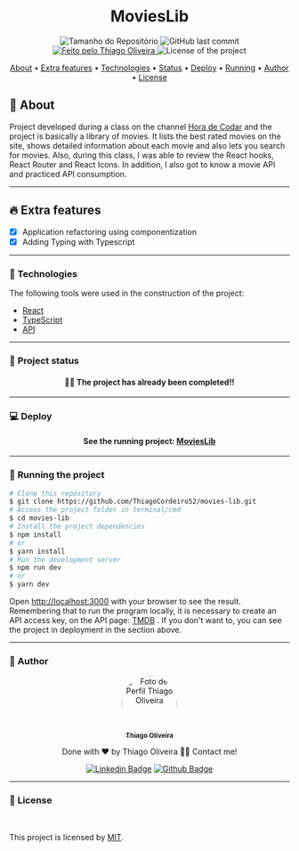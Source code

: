 <h1 align="center">MoviesLib</h1>
<!-- <img alt="Proffy" src="./github/banner.png"> -->
<p align="center">
  <img alt="Tamanho do Repositório" src="https://img.shields.io/github/repo-size/ThiagoCordeiro52/movies-lib?style=for-the-badge">
  <img alt="GitHub last commit" src="https://img.shields.io/github/last-commit/ThiagoCordeiro52/movies-lib?style=for-the-badge">
  <a href="https://github.com/ThiagoCordeiro52">
    <img alt="Feito pelo Thiago Oliveira" src="https://img.shields.io/badge/feito%20por-Thiago Oliveira-%237519C1?style=for-the-badge">
  </a>
  <img alt="License of the project" src="https://img.shields.io/cocoapods/l/m?style=for-the-badge"/>
<p>

<p align="center">
  <a href="#bookmark_tabs-about">About</a> •
  <a href="#fire-extra-features">Extra features</a> •
  <a href="#hammer-technologies">Technologies</a> •
  <a href="#triangular_ruler-project-status">Status</a> •
  <a href="#computer-deploy">Deploy</a> •
  <a href="#dvd-running-the-project">Running</a> •
  <a href="#boy-author">Author</a> •
  <a href="#page_facing_up-license">License</a>
</p>

## :bookmark_tabs: About

Project developed during a class on the channel [Hora de Codar](https://www.youtube.com/c/MatheusBattisti) and the project is basically a library of movies. It lists the best rated movies on the site, shows detailed information about each movie and also lets you search for movies. Also, during this class, I was able to review the React hooks, React Router and React Icons. In addition, I also got to know a movie API and practiced API consumption.

---

## :fire: Extra features

- [x] Application refactoring using componentization
- [x] Adding Typing with Typescript

---

### :hammer: **Technologies**

The following tools were used in the construction of the project:

- [React](https://reactjs.org/)
- [TypeScript](https://www.typescriptlang.org/)
- [API](https://developers.themoviedb.org/3/)

---

### :triangular_ruler: **Project status**

<h4 align="center"> 
	👨‍🏫 The project has already been completed!!
</h4>

---

### :computer: Deploy

<h4 align="center"> 
	See the running project: <a href="https://movies-lib-pearl.vercel.app/">MoviesLib</a>
</h4>

---

### :dvd: **Running the project**

```bash
# Clone this repository
$ git clone https://github.com/ThiagoCordeiro52/movies-lib.git
# Access the project folder in terminal/cmd
$ cd movies-lib
# Install the project dependencies
$ npm install
# or
$ yarn install
# Run the development server
$ npm run dev
# or
$ yarn dev
```

Open [http://localhost:3000](http://localhost:3000) with your browser to see the result. </br>
Remembering that to run the program locally, it is necessary to create an API access key, on the API page: [TMDB](https://developers.themoviedb.org/3/getting-started) . If you don't want to, you can see the project in deployment in the section above.

---

### :boy: **Author**

<div align="center">
<a href="https://github.com/ThiagoCordeiro52">
 <img style="border-radius: 50%;" src="https://avatars.githubusercontent.com/u/59898828?s=400&u=5fe84d654a8162d448d5743f9e8eb3506f20102c&v=4" width="100px;" alt="Foto de Perfil Thiago Oliveira"/>
 <br />
 <sub><b>Thiago Oliveira</b></sub></a>

Done with ❤️ by Thiago Oliveira 👋🏽 Contact me!

[![Linkedin Badge](https://img.shields.io/badge/-Thiago_Oliveira-blue?style=flat-square&logo=Linkedin&logoColor=white&link=https://www.linkedin.com/in/thiago-de-oliveira-cordeiro-32562b1b6/)](https://www.linkedin.com/in/thiago-de-oliveira-cordeiro-32562b1b6/)
[![Github Badge](https://img.shields.io/badge/-Thiago_Oliveira-000?style=flat-square&logo=Github&logoColor=white&link=https://github.com/ThiagoCordeiro52)](https://github.com/ThiagoCordeiro52)

</div>

---

### :page_facing_up: **License**

<br />

This project is licensed by [MIT](./LICENSE).
